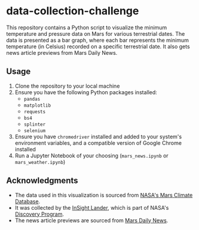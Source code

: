 # data-collection-challenge

This repository contains a Python script to visualize the minimum temperature and pressure data on Mars for various terrestrial dates. The data is presented as a bar graph, where each bar represents the minimum temperature (in Celsius) recorded on a specific terrestrial date. It also gets news article previews from Mars Daily News.

## Usage

1. Clone the repository to your local machine
2. Ensure you have the following Python packages installed:
    - `pandas`
    - `matplotlib`
    - `requests`
    - `bs4`
    - `splinter`
    - `selenium`
3. Ensure you have `chromedriver` installed and added to your system's environment variables, and a compatible version of Google Chrome installed
4. Run a Jupyter Notebook of your choosing (`mars_news.ipynb` or `mars_weather.ipynb`)

## Acknowledgments

- The data used in this visualization is sourced from [NASA's Mars Climate Database](https://mars.nasa.gov/insight/weather/).
- It was collected by the [InSight Lander](https://mars.nasa.gov/insight/mission/overview/), which is part of NASA's [Discovery Program](https://discovery.nasa.gov/).
- The news article previews are sourced from [Mars Daily News](https://mars.nasa.gov/rss/api/?feed=weather&category=insight&feedtype=json&ver=1.0).